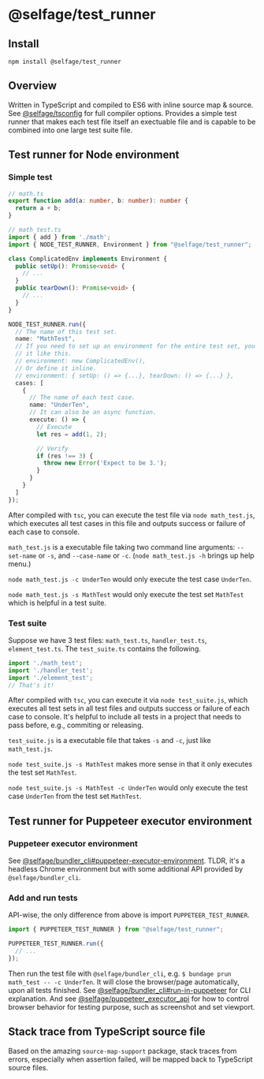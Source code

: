 # @selfage/test_runner

## Install
`npm install @selfage/test_runner`

## Overview

Written in TypeScript and compiled to ES6 with inline source map & source. See [@selfage/tsconfig](https://www.npmjs.com/package/@selfage/tsconfig) for full compiler options. Provides a simple test runner that makes each test file itself an exectuable file and is capable to be combined into one large test suite file.

## Test runner for Node environment

### Simple test

```TypeScript
// math.ts
export function add(a: number, b: number): number {
  return a + b;
}

// math_test.ts
import { add } from './math';
import { NODE_TEST_RUNNER, Environment } from "@selfage/test_runner";

class ComplicatedEnv implements Environment {
  public setUp(): Promise<void> {
    // ...
  }
  public tearDown(): Promise<void> {
    // ...
  }
}

NODE_TEST_RUNNER.run({
  // The name of this test set.
  name: "MathTest",
  // If you need to set up an environment for the entire test set, you can add
  // it like this.
  // environment: new ComplicatedEnv(),
  // Or define it inline.
  // environment: { setUp: () => {...}, tearDown: () => {...} },
  cases: [
    {
      // The name of each test case.
      name: "UnderTen",
      // It can also be an async function.
      execute: () => {
        // Execute
        let res = add(1, 2);

        // Verify
        if (res !== 3) {
          throw new Error('Expect to be 3.');
        }
      }
    }
  ]
});
```

After compiled with `tsc`, you can execute the test file via `node math_test.js`, which executes all test cases in this file and outputs success or failure of each case to console.

`math_test.js` is a executable file taking two command line arguments: `--set-name` or `-s`, and `--case-name` or `-c`. (`node math_test.js -h` brings up help menu.)

`node math_test.js -c UnderTen` would only execute the test case `UnderTen`.

`node math_test.js -s MathTest` would only execute the test set `MathTest` which
is helpful in a test suite.

### Test suite

Suppose we have 3 test files: `math_test.ts`, `handler_test.ts`,
`element_test.ts`. The `test_suite.ts` contains the following.

```TypeScript
import './math_test';
import './handler_test';
import './element_test';
// That's it!
```

After compiled with `tsc`, you can execute it via `node test_suite.js`, which executes all test sets in all test files and outputs success or failure of each case to console. It's helpful to include all tests in a project that needs to pass before, e.g., commiting or releasing.

`test_suite.js` is a executable file that takes `-s` and `-c`, just like `math_test.js`.

`node test_suite.js -s MathTest` makes more sense in that it only executes the test set `MathTest`.

`node test_suite.js -s MathTest -c UnderTen` would only execute the test case `UnderTen` from the test set `MathTest`.

## Test runner for Puppeteer executor environment

### Puppeteer executor environment

See [@selfage/bundler_cli#puppeteer-executor-environment](https://github.com/selfage/bundler_cli#puppeteer-executor-environment). TLDR, it's a headless Chrome environment but with some additional API provided by `@selfage/bundler_cli`.

### Add and run tests

API-wise, the only difference from above is import `PUPPETEER_TEST_RUNNER`.

```TypeScript
import { PUPPETEER_TEST_RUNNER } from "@selfage/test_runner";

PUPPETEER_TEST_RUNNER.run({
  // ...
});
```

Then run the test file with `@selfage/bundler_cli`, e.g. `$ bundage prun math_test -- -c UnderTen`. It will close the browser/page automatically, upon all tests finished. See [@selfage/bundler_cli#run-in-puppeteer](https://github.com/selfage/bundler_cli#run-in-puppeteer) for CLI explanation. And see [@selfage/puppeteer_executor_api](https://www.npmjs.com/package/@selfage/puppeteer_executor_api) for how to control browser behavior for testing purpose, such as screenshot and set viewport.

## Stack trace from TypeScript source file

Based on the amazing `source-map-support` package, stack traces from errors, especially when assertion failed, will be mapped back to TypeScript source files.
